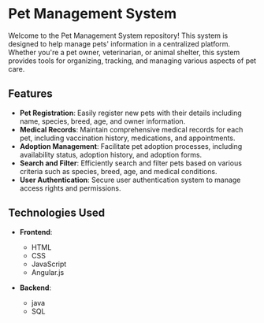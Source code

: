 # Pet Management System

Welcome to the Pet Management System repository! This system is designed to help manage pets' information in a centralized platform. Whether you're a pet owner, veterinarian, or animal shelter, this system provides tools for organizing, tracking, and managing various aspects of pet care.

## Features

- **Pet Registration**: Easily register new pets with their details including name, species, breed, age, and owner information.
- **Medical Records**: Maintain comprehensive medical records for each pet, including vaccination history, medications, and appointments.
- **Adoption Management**: Facilitate pet adoption processes, including availability status, adoption history, and adoption forms.
- **Search and Filter**: Efficiently search and filter pets based on various criteria such as species, breed, age, and medical conditions.
- **User Authentication**: Secure user authentication system to manage access rights and permissions.

## Technologies Used

- **Frontend**:
  - HTML
  - CSS
  - JavaScript
  - Angular.js

- **Backend**:
  - java
  - SQL


